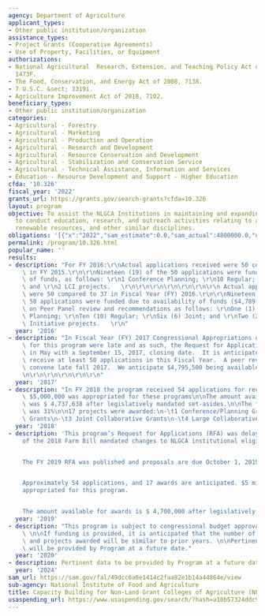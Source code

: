 ```yaml
---
agency: Department of Agriculture
applicant_types:
- Other public institution/organization
assistance_types:
- Project Grants (Cooperative Agreements)
- Use of Property, Facilities, or Equipment
authorizations:
- National Agricultural  Research, Extension, and Teaching Policy Act of 1977 (NARETPA),
  1473F.
- The Food, Conservation, and Energy Act of 2008, 7138.
- 7 U.S.C. &sect; 3319i.
- Agriculture Improvement Act of 2018, 7102.
beneficiary_types:
- Other public institution/organization
categories:
- Agricultural - Forestry
- Agricultural - Marketing
- Agricultural - Production and Operation
- Agricultural - Research and Development
- Agricultural - Resource Conservation and Development
- Agricultural - Stabilization and Conservation Service
- Agricultural - Technical Assistance, Information and Services
- Education - Resource Development and Support - Higher Education
cfda: '10.326'
fiscal_year: '2022'
grants_url: https://grants.gov/search-grants?cfda=10.326
layout: program
objective: To assist the NLGCA Institutions in maintaining and expanding their capacity
  to conduct education, research, and outreach activities relating to agriculture,
  renewable resources, and other similar disciplines.
obligations: '[{"x":"2022","sam_estimate":0.0,"sam_actual":4800000.0,"usa_spending_actual":6893377.95},{"x":"2023","sam_estimate":4800000.0,"sam_actual":0.0,"usa_spending_actual":6849817.61},{"x":"2024","sam_estimate":5700000.0,"sam_actual":0.0,"usa_spending_actual":4836837.76}]'
permalink: /program/10.326.html
popular_name: ''
results:
- description: "For FY 2016:\r\nActual applications received were 50 compared to 37\
    \ in FY 2015.\r\n\r\nNineteen (19) of the 50 applications were funded due to availability\
    \ of funds, as follows: \r\n1 Conference Planning; \r\n10 Regular; \r\n6 Joint;\
    \ and \r\n2 LCI projects.   \r\n\r\n\r\n\r\n\r\n\r\n\r\n Actual applications received\
    \ were 50 compared to 37 in Fiscal Year (FY) 2016.\r\n\r\nNineteen (19) of the\
    \ 50 applications were funded due to availability of funds ($4,789,875) and based\
    \ on Peer Panel review and recommendations as follows: \r\nOne (1)  Conference\
    \ Planning; \r\nTen (10) Regular; \r\nSix (6) Joint; and \r\nTwo (2) Large Scale\
    \ Initiative projects.   \r\n"
  year: '2016'
- description: "In Fiscal Year (FY) 2017 Congressional Appropriations of $5 million\
    \ for this program were late and as such, the Request for Applications was posted\
    \ in May with a September 15, 2017, closing date.  It is anticipated that we will\
    \ receive at least 50 applications in this Fiscal Year.  A peer review panel will\
    \ convene late fall 2017.  We anticipate $4,795,500 being available for awards.\r\
    \n\r\n\r\n\r\n\r\n\r\n"
  year: '2017'
- description: "In FY 2018 the program received 54 applications for received for consideration\
    \ $5,000,000 was appropriated for these programs\n\nThe amount available for awards\
    \ was $ 4,737,638 after legislatively mandated set-asides.\n\nThe funding rate\
    \ was 31%\n\n17 projects were awarded:\n-\t1 Conference/Planning Grant\n-\t9 Regular\
    \ Grants\n-\t3 Joint Collaborative Grants\n-\t4 Large Collaborative Grants"
  year: '2018'
- description: 'This program’s Request for Applications (RFA) was delayed because
    of the 2018 Farm Bill mandated changes to NLGCA institutional eligibility.


    The FY 2019 RFA was published and proposals are due October 1, 2019


    Approximately 54 applications, and 17 awards are anticipated. $5 million has been
    appropriated for this program.


    The amount available for awards is $ 4,700,000 after legislatively mandated set-asides.'
  year: '2019'
- description: "This program is subject to congressional budget approval for FY 2020.\
    \ \n\nIf funding is provided, it is anticipated that the number of proposals received\
    \ and projects awarded will be similar to prior years. \n\nPertinent information\
    \ will be provided by Program at a future date."
  year: '2020'
- description: Pertinent data to be provided by Program at a future date.
  year: '2024'
sam_url: https://sam.gov/fal/49dcc6a6e1414c2faa82e1b14a44864e/view
sub-agency: National Institute of Food and Agriculture
title: Capacity Building for Non-Land Grant Colleges of Agriculture (NLGCA)
usaspending_url: https://www.usaspending.gov/search/?hash=a18b57324ddc97680e8e0e682849b6b6
---
```

